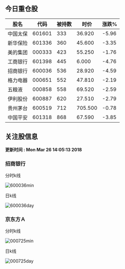 
## 今日重仓股 

|股名|代码|被持数|时价|涨跌%|
|---|---|---|---|---|
|中国太保|601601|333|36.920|-5.96|
|新华保险|601336|360|45.600|-3.35|
|美的集团|000333|423|55.250|-1.76|
|工商银行|601398|445|6.000|-4.76|
|招商银行|600036|536|28.920|-4.59|
|格力电器|000651|552|47.810|-2.19|
|五粮液|000858|558|69.520|-2.59|
|伊利股份|600887|620|27.510|-2.79|
|贵州茅台|600519|712|705.500|-0.78|
|中国平安|601318|868|67.590|-3.85|

## 关注股信息
**更新时间 : Mon Mar 26 14:05:13 2018**
### 招商银行 
分时k线

![600036min](http://image.sinajs.cn/newchart/min/n/sh600036.gif)

日k线

![600036day](http://image.sinajs.cn/newchart/daily/n/sh600036.gif)

### 京东方Ａ 
分时k线

![000725min](http://image.sinajs.cn/newchart/min/n/sz000725.gif)

日k线

![000725day](http://image.sinajs.cn/newchart/daily/n/sz000725.gif)
